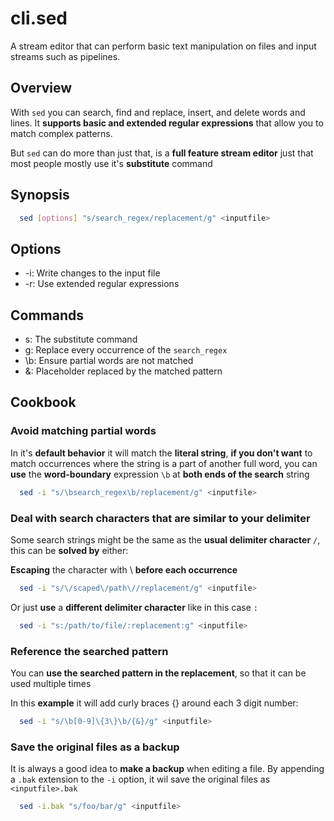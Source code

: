 # cli.sed

A stream editor that can perform basic text manipulation on files and input
streams such as pipelines.

## Overview

With `sed` you can search, find and replace, insert, and delete words and
lines. It **supports basic and extended regular expressions** that allow you to
match complex patterns.

But `sed` can do more than just that, is a **full feature stream editor** just
that most people mostly use it's **substitute** command

## Synopsis

```sh
  sed [options] "s/search_regex/replacement/g" <inputfile>
```

## Options

- -i: Write changes to the input file
- -r: Use extended regular expressions

## Commands

- s: The substitute command
- g: Replace every occurrence of the `search_regex`
- \b: Ensure partial words are not matched
- &: Placeholder replaced by the matched pattern

## Cookbook

### Avoid matching partial words

In it's **default behavior** it will match the **literal string**, **if you
don't want** to match occurrences where the string is a part of another full
word, you can **use** the **word-boundary** expression `\b` at **both ends of
the search** string

```sh
  sed -i "s/\bsearch_regex\b/replacement/g" <inputfile>
```

### Deal with search characters that are similar to your delimiter

Some search strings might be the same as the **usual delimiter character** `/`,
this can be **solved by** either:

**Escaping** the character with \ **before each occurrence**

```sh
  sed -i "s/\/scaped\/path\//replacement/g" <inputfile>
```

Or just **use** a **different delimiter character** like in this case `:`

```sh
  sed -i "s:/path/to/file/:replacement:g" <inputfile>
```

### Reference the searched pattern

You can **use the searched pattern in the replacement**, so that it can be used
multiple times

In this **example** it will add curly braces {} around each 3 digit number:

```sh
  sed -i "s/\b[0-9]\{3\}\b/{&}/g" <inputfile>
```

### Save the original files as a backup

It is always a good idea to **make a backup** when editing a file. By appending
a `.bak` extension to the `-i` option, it wil save the original files as
`<inputfile>.bak`

```sh
  sed -i.bak "s/foo/bar/g" <inputfile>
```
